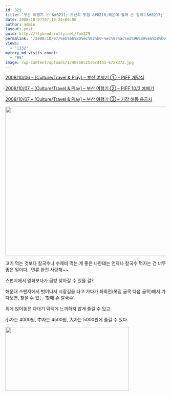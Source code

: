 ```yaml
---
id: 329
title: '부산 여행기 ④ &#8211; 부산의 맛집 &#8216;해운대 할매 손 칼국수&#8217;'
date: 2008-10-07T07:19:24+00:00
author: admin
layout: post
guid: http://flyhendrixfly.net/?p=329
permalink: '/2008/10/07/%eb%b6%80%ec%82%b0-%ec%97%ac%ed%96%89%ea%b8%b0-%e2%91%a3-%eb%b6%80%ec%82%b0%ec%9d%98-%eb%a7%9b%ec%a7%91-%ed%95%b4%ec%9a%b4%eb%8c%80-%ed%95%a0%eb%a7%a4-%ec%86%90-%ec%b9%bc%ea%b5%ad%ec%88%98/'
views:
  - "1332"
mytory_md_visits_count:
  - "95"
image: /wp-content/uploads/1/48eb0c25c6c416S-672x372.jpg
---
```

<a href="http://flyinghendrix.tistory.com/146" target="_blank">2008/10/06 &#8211; [Culture/Travel & Play] &#8211; 부산 여행기 ① &#8211; PIFF 개막식</a>
  
<a href="http://flyinghendrix.tistory.com/148" target="_blank">2008/10/07 &#8211; [Culture/Travel & Play] &#8211; 부산 여행기 ② &#8211; PIFF 10/3 예매기</a>
  
<a href="http://flyinghendrix.tistory.com/149" target="_blank">2008/10/07 &#8211; [Culture/Travel & Play] &#8211; 부산 여행기 ③ &#8211; 기장 해동 용궁사</a>

<img src="http://submania.dothome.co.kr/wp-content/uploads/1/48eb0c25c6c416S.JPG" class="aligncenter" width="620" height="465" alt="" filename="PICT6379.JPG" filemime="" />
  
고기 먹는 것보다 칼국수나 수제비 먹는 게 좋은 나한테는 언제나 칼국수 먹자는 건 너무 좋은 일이다.. 면류 완전 사랑해~~

스펀지에서 영화보다가 금방 찾아갈 수 있을 걸?

해운대 스펀지에서 벗어나서 시장길을 타고 가다가 좌회전(복집 골목 다음 골목)해서 가다보면, 찾을 수 있는 &#8216;할매 손 칼국수&#8217;

위에 얹어놓은 다대기 덕택에 느끼하지 않게 즐길 수 있고.

小자는 4000원, 中자는 4500원, 大자는 5000원에 즐길 수 있다.

<img src="http://submania.dothome.co.kr/wp-content/uploads/1/48eb17a65a1d787_.JPG" class="aligncenter" width="386" height="200" alt="" filename="맛집.JPG" filemime="" />